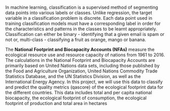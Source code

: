 In machine learning, classification is a supervised method of segmenting data points into various labels or classes. Unlike regression, the target variable in a classification problem is discrete. Each data point used in training classification models must have a corresponding label in order for the characteristics and patterns in the classes to be learnt appropriately. Classification can either be binary - identifying that a given email is spam or not or, multi-class - classifying a fruit as orange, mango or banana.


The **National Footprint and Biocapacity Accounts (NFAs)** measure the ecological resource use and resource capacity of nations from 1961 to 2016. The calculations in the National Footprint and Biocapacity Accounts are primarily based on United Nations data sets, including those published by the Food and Agriculture Organization, United Nations Commodity Trade Statistics Database, and the UN Statistics Division, as well as the International Energy Agency. In this project, we will use this data to classify and predict the quality metrics (qascore) of the ecological footprint data for the different countries. This data includes total and per capita national biocapacity, the ecological footprint of consumption, the ecological footprint of production and total area in hectares
